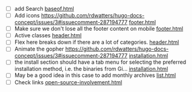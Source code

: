 - [ ] add Search [baseof.html](baseof.html)
- [ ] Add icons https://github.com/rdwatters/hugo-docs-concept/issues/3#issuecomment-287194777 [footer.html](footer.html)
- [ ] Make sure we don't lose all the footer content on mobile [footer.html](footer.html)
- [ ] Active classes [header.html](header.html)
- [ ] Flex here breaks down if there are a lot of categories. [header.html](header.html)
- [ ] Animate the gopher  https://github.com/rdwatters/hugo-docs-concept/issues/3#issuecomment-287194777 [installation.html](installation.html)
- [ ] the install section should have a tab menu for selecting the preferred installation method, i.e. the binaries from Gi... [installation.html](installation.html)
- [ ] May be a good idea in this case to add monthly archives [list.html](list.html)
- [ ] Check links [open-source-involvement.html](open-source-involvement.html)
